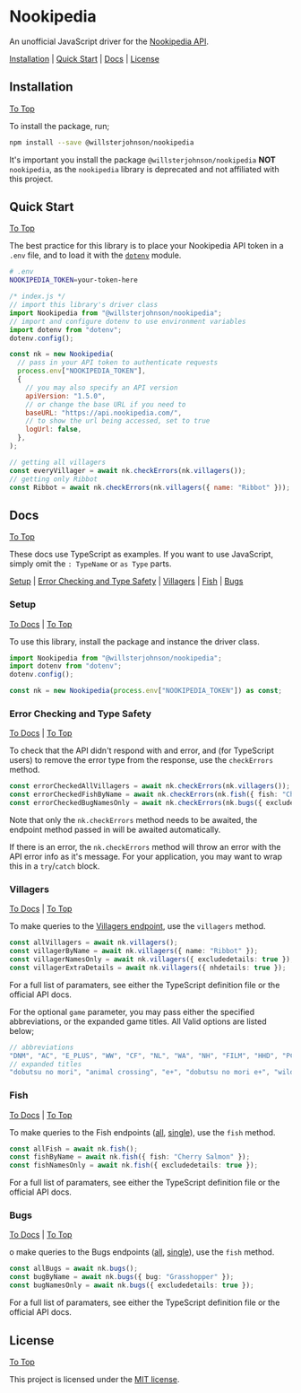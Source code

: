 # Nookipedia

An unofficial JavaScript driver for the [Nookipedia API](https://api.nookipedia.com/).

[Installation](#installation) | [Quick Start](#quick-start) | [Docs](#docs) | [License](#license)

## Installation

[To Top](#nookipedia)

To install the package, run;

```sh
npm install --save @willsterjohnson/nookipedia
```

It's important you install the package `@willsterjohnson/nookipedia` **NOT** `nookipedia`, as the `nookipedia` library is deprecated and not affiliated with this project.

## Quick Start

[To Top](#nookipedia)

The best practice for this library is to place your Nookipedia API token in a `.env` file, and to load it with the [`dotenv`](https://github.com/motdotla/dotenv) module.

```sh
# .env
NOOKIPEDIA_TOKEN=your-token-here
```

```js
/* index.js */
// import this library's driver class
import Nookipedia from "@willsterjohnson/nookipedia";
// import and configure dotenv to use environment variables
import dotenv from "dotenv";
dotenv.config();

const nk = new Nookipedia(
  // pass in your API token to authenticate requests
  process.env["NOOKIPEDIA_TOKEN"],
  {
    // you may also specify an API version
    apiVersion: "1.5.0",
    // or change the base URL if you need to
    baseURL: "https://api.nookipedia.com/",
    // to show the url being accessed, set to true
    logUrl: false,
  },
);

// getting all villagers
const everyVillager = await nk.checkErrors(nk.villagers());
// getting only Ribbot
const Ribbot = await nk.checkErrors(nk.villagers({ name: "Ribbot" }));
```

## Docs

[To Top](#nookipedia)

These docs use TypeScript as examples. If you want to use JavaScript, simply omit the `: TypeName` or `as Type` parts.

[Setup](#setup) | [Error Checking and Type Safety](#error-checking-and-type-safety) | [Villagers](#villagers) | [Fish](#fish) | [Bugs](#bugs)

### Setup

[To Docs](#docs) | [To Top](#nookipedia)

To use this library, install the package and instance the driver class.

```ts
import Nookipedia from "@willsterjohnson/nookipedia";
import dotenv from "dotenv";
dotenv.config();

const nk = new Nookipedia(process.env["NOOKIPEDIA_TOKEN"]) as const;
```

### Error Checking and Type Safety

[To Docs](#docs) | [To Top](#nookipedia)

To check that the API didn't respond with and error, and (for TypeScript users) to remove the error type from the response, use the `checkErrors` method.

```ts
const errorCheckedAllVillagers = await nk.checkErrors(nk.villagers());
const errorCheckedFishByName = await nk.checkErrors(nk.fish({ fish: "Cherry Salmon" }));
const errorCheckedBugNamesOnly = await nk.checkErrors(nk.bugs({ excludedetails: true }));
```

Note that only the `nk.checkErrors` method needs to be awaited, the endpoint method passed in will be awaited automatically.

If there is an error, the `nk.checkErrors` method will throw an error with the API error info as it's message. For your application, you may want to wrap this in a `try`/`catch` block.

### Villagers

[To Docs](#docs) | [To Top](#nookipedia)

To make queries to the [Villagers endpoint](https://api.nookipedia.com/doc#/paths/~1villagers/get), use the `villagers` method.

```ts
const allVillagers = await nk.villagers();
const villagerByName = await nk.villagers({ name: "Ribbot" });
const villagerNamesOnly = await nk.villagers({ excludedetails: true });
const villagerExtraDetails = await nk.villagers({ nhdetails: true });
```

For a full list of paramaters, see either the TypeScript definition file or the official API docs.

For the optional `game` parameter, you may pass either the specified abbreviations, or the expanded game titles.
All Valid options are listed below;

<!-- prettier-ignore-start -->
```js
// abbreviations
"DNM", "AC", "E_PLUS", "WW", "CF", "NL", "WA", "NH", "FILM", "HHD", "PC"
// expanded titles
"dobutsu no mori", "animal crossing", "e+", "dobutsu no mori e+", "wild world", "city folk", "new leaf", "welcome amiibo", "new horizons", "dobutsu no mori film", "happy home designer", "pocket camp"
```
<!-- prettier-ignore-end -->

### Fish

[To Docs](#docs) | [To Top](#nookipedia)

To make queries to the Fish endpoints ([all](https://api.nookipedia.com/doc#/paths/~1nh~1fish/get), [single](https://api.nookipedia.com/doc#/paths/~1nh~1fish~1{fish}/get)), use the `fish` method.

```ts
const allFish = await nk.fish();
const fishByName = await nk.fish({ fish: "Cherry Salmon" });
const fishNamesOnly = await nk.fish({ excludedetails: true });
```

For a full list of paramaters, see either the TypeScript definition file or the official API docs.

### Bugs

[To Docs](#docs) | [To Top](#nookipedia)

o make queries to the Bugs endpoints ([all](https://api.nookipedia.com/doc#/paths/~1nh~1bugs/get), [single](https://api.nookipedia.com/doc#/paths/~1nh~1bugs~1{bug}/get)), use the `fish` method.

```ts
const allBugs = await nk.bugs();
const bugByName = await nk.bugs({ bug: "Grasshopper" });
const bugNamesOnly = await nk.bugs({ excludedetails: true });
```

For a full list of paramaters, see either the TypeScript definition file or the official API docs.

## License

[To Top](#nookipedia)

This project is licensed under the [MIT license](./LICENSE.md).

